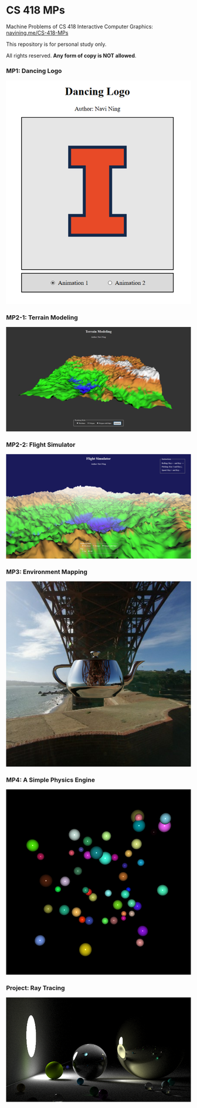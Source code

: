 # CS 418 MPs
Machine Problems of CS 418 Interactive Computer Graphics: [navining.me/CS-418-MPs](https://navining.me/CS-418-MPs/)

This repository is for personal study only. 

All rights reserved. **Any form of copy is NOT allowed**.

### MP1: Dancing Logo
![mp1](assets/mp1.png)
### MP2-1: Terrain Modeling
![mp2-1](assets/mp2-1.png)
### MP2-2: Flight Simulator
![mp2-2](assets/mp2-2.png)
### MP3: Environment Mapping
![mp3](assets/mp3.png)
### MP4: A Simple Physics Engine
![mp4](assets/mp4.png)

### Project: Ray Tracing

![project](assets/project.png)